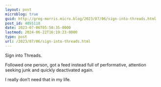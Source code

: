 ```yaml
---
layout: post
microblog: true
guid: http://greg-morris.micro.blog/2023/07/06/sign-into-threads.html
post_id: 4055118
date: 2023-07-06T05:50:35-0000
lastmod: 2024-06-22T16:19:23-0000
type: post
url: /2023/07/06/sign-into-threads.html
---
```

Sign into Threads. 

Followed one person, got a feed instead full of performative, attention seeking junk and quickly deactivated again.

I really don’t need that in my life. 
